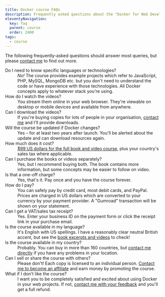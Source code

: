 ```yaml
---
title: Docker course FAQs
description: Frequently asked questions about the "Docker for Web Developers" book and video course.
eleventyNavigation:
  key: faq
  parent: course
  order: 2400
tags:
  - course
---
```


The following frequently-asked questions should answer most queries, but please <a href="#contact">contact me</a> to find out more.

<dl>

<dt>Do I need to know specific languages or technologies?</dt>

<dd><em>No!</em> The course provides example projects which refer to JavaScript, PHP, MySQL, MongoDB etc. but you don't need to understand the code or have experience with those technologies. All Docker concepts apply to whatever stack you're using.</dd>

<dt>How do I watch the videos?</dt>

<dd>You stream them online in your web browser. They're viewable on desktop or mobile devices and available from anywhere.</dd>

<dt>Can I download the videos?</dt>

<dd>If you're buying copies for lots of people in your organisation, <a href="#contact">contact me</a> and I'll provide downloads.</dd>

<dt>Will the course be updated if Docker changes?</dt>

<dd>Yes &ndash; for at least two years after launch. You'll be alerted about the update and can download resources again.</dd>

<dt>How much does it cost?</dt>

<dd><a href="{{ '/' | url }}">$99 US dollars for the full book and video course</a>, plus your country's sales tax where applicable.</dd>

<dt>Can I purchase the books or videos separately?</dt>

<dd>Yes, but I recommend buying both. The book contains more information, but some concepts may be easier to follow on video.</dd>

<dt>Is that a one-off charge?</dt>

<dd>Yes, that's it. Pay once and you have the course forever.</dd>

<dt>How do I pay?</dt>

<dd>You can safely pay by credit card, most debit cards, and PayPal. Prices are charged in US dollars which are converted to your currency by your payment provider. A "Gumroad" transaction will be shown on your statement.</dd>

<dt>Can I get a VAT/sales tax receipt?</dt>

<dd>Yes. Enter your business ID on the payment form or click the receipt link in your purchase email.</dd>

<dt>Is the course available in my language?</dt>

<dd>It's English with US spellings. I have a reasonably clear neutral British accent, but see the <a href="{{ '/course/' | url }}">book excerpts and videos</a> to check!</dd>

<dt>Is the course available in my country?</dt>

<dd>Probably. You can buy in more than 160 countries, but <a href="#contact">contact me directly</a> if you have any problems in your location.</dd>

<dt>Can I sell or share the course with others?</dt>

<dd>Please don't! Each copy is licensed to an individual person. <a href="#contact">Contact me to become an affiliate</a> and earn money by promoting the course.</dd>

<dt>What if I don't like the course?</dt>

<dd>I want you to be completely satisfied and excited about using Docker in your web projects. If not, <a href="#contact">contact me with your feedback</a> and you'll get a full refund.</dd>

</dl>
